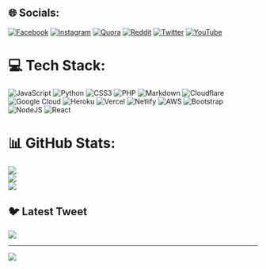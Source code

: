 
## 🌐 Socials:
[![Facebook](https://img.shields.io/badge/Facebook-%231877F2.svg?logo=Facebook&logoColor=white)](https://facebook.com/oksurya) [![Instagram](https://img.shields.io/badge/Instagram-%23E4405F.svg?logo=Instagram&logoColor=white)](https://instagram.com/jayasurya_ig) [![Quora](https://img.shields.io/badge/Quora-%23B92B27.svg?logo=Quora&logoColor=white)](https://quora.com/profile/oksurya) [![Reddit](https://img.shields.io/badge/Reddit-%23FF4500.svg?logo=Reddit&logoColor=white)](https://reddit.com/user/oksurya) [![Twitter](https://img.shields.io/badge/Twitter-%231DA1F2.svg?logo=Twitter&logoColor=white)](https://twitter.com/jayasuryatweet) [![YouTube](https://img.shields.io/badge/YouTube-%23FF0000.svg?logo=YouTube&logoColor=white)](https://youtube.com/@@jsurya) 

# 💻 Tech Stack:
![JavaScript](https://img.shields.io/badge/javascript-%23323330.svg?style=for-the-badge&logo=javascript&logoColor=%23F7DF1E) ![Python](https://img.shields.io/badge/python-3670A0?style=for-the-badge&logo=python&logoColor=ffdd54) ![CSS3](https://img.shields.io/badge/css3-%231572B6.svg?style=for-the-badge&logo=css3&logoColor=white) ![PHP](https://img.shields.io/badge/php-%23777BB4.svg?style=for-the-badge&logo=php&logoColor=white) ![Markdown](https://img.shields.io/badge/markdown-%23000000.svg?style=for-the-badge&logo=markdown&logoColor=white) ![Cloudflare](https://img.shields.io/badge/Cloudflare-F38020?style=for-the-badge&logo=Cloudflare&logoColor=white) ![Google Cloud](https://img.shields.io/badge/Google%20Cloud-%234285F4.svg?style=for-the-badge&logo=google-cloud&logoColor=white) ![Heroku](https://img.shields.io/badge/heroku-%23430098.svg?style=for-the-badge&logo=heroku&logoColor=white) ![Vercel](https://img.shields.io/badge/vercel-%23000000.svg?style=for-the-badge&logo=vercel&logoColor=white) ![Netlify](https://img.shields.io/badge/netlify-%23000000.svg?style=for-the-badge&logo=netlify&logoColor=#00C7B7) ![AWS](https://img.shields.io/badge/AWS-%23FF9900.svg?style=for-the-badge&logo=amazon-aws&logoColor=white) ![Bootstrap](https://img.shields.io/badge/bootstrap-%23563D7C.svg?style=for-the-badge&logo=bootstrap&logoColor=white) ![NodeJS](https://img.shields.io/badge/node.js-6DA55F?style=for-the-badge&logo=node.js&logoColor=white) ![React](https://img.shields.io/badge/react-%2320232a.svg?style=for-the-badge&logo=react&logoColor=%2361DAFB)
# 📊 GitHub Stats:
![](https://github-readme-stats.vercel.app/api?username=oksurya&theme=default&hide_border=false&include_all_commits=true&count_private=true)<br/>
![](https://github-readme-streak-stats.herokuapp.com/?user=oksurya&theme=default&hide_border=false)<br/>
![](https://github-readme-stats.vercel.app/api/top-langs/?username=oksurya&theme=default&hide_border=false&include_all_commits=true&count_private=true&layout=compact)

## 🐦 Latest Tweet
[![](https://gtce.itsvg.in/api?username=jayasuryatweet)](https://github.com/VishwaGauravIn/github-twitter-card-embed)

---
[![](https://visitcount.itsvg.in/api?id=oksurya&icon=5&color=0)](https://visitcount.itsvg.in)

<!-- Proudly created with GPRM ( https://gprm.itsvg.in ) -->
